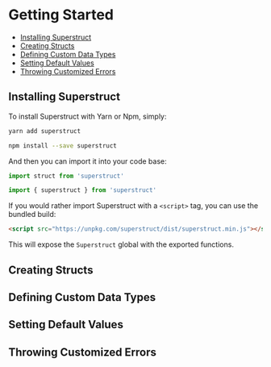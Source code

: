 
# Getting Started

- [Installing Superstruct](#installing-superstruct)
- [Creating Structs](#creating-structs)
- [Defining Custom Data Types](#defining-custom-data-types)
- [Setting Default Values](#setting-default-values)
- [Throwing Customized Errors](#throwing-customized-errors)

## Installing Superstruct

To install Superstruct with Yarn or Npm, simply:

```bash
yarn add superstruct
```
```bash
npm install --save superstruct
```

And then you can import it into your code base:

```js
import struct from 'superstruct'
```
```js
import { superstruct } from 'superstruct'
```

If you would rather import Superstruct with a `<script>` tag, you can use the bundled build:

```html
<script src="https://unpkg.com/superstruct/dist/superstruct.min.js"></script>
```

This will expose the `Superstruct` global with the exported functions.


## Creating Structs




## Defining Custom Data Types

## Setting Default Values

## Throwing Customized Errors
